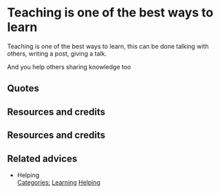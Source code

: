 # Teaching is one of the best ways to learn

Teaching is one of the best ways to learn, this can be done talking with others, writing a post, giving a talk. 

And you help others sharing knowledge too

## Quotes

## Resources and credits

## Resources and credits

## Related advices

- Helping
<br/>[Categories:](../Categories/index.md) [Learning](../Categories/Learning.md) [Helping](../Categories/Helping.md)